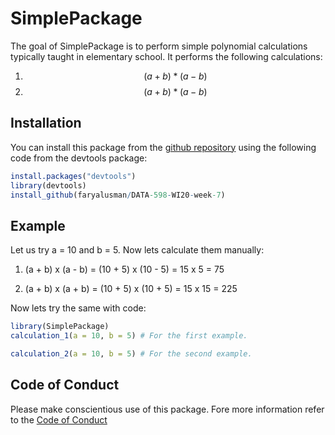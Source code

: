 
# SimplePackage

<!-- badges: start -->
<!-- badges: end -->

The goal of SimplePackage is to perform simple polynomial calculations typically taught in elementary school. It performs the following calculations:
  
  1. $$ (a  +  b) * (a  -  b)$$
  2. $$ (a  +  b) *  (a  -  b)$$
  

## Installation

You can install this package from the [github repository](https://github.com/faryalusman/DATA-598-WI20-week-7) using the following code from the devtools package:

``` r
install.packages("devtools")
library(devtools)
install_github(faryalusman/DATA-598-WI20-week-7)
```

## Example

Let us try a = 10 and b = 5. Now lets calculate them manually:

  1. (a  +  b) x (a  -  b) = (10 + 5) x (10 - 5) = 15 x 5 = 75
  
  2. (a  +  b) x (a  + b) = (10 + 5) x (10 + 5) = 15 x 15 = 225
  

Now lets try the same with code:

``` r
library(SimplePackage)
calculation_1(a = 10, b = 5) # For the first example. 
```

``` r
calculation_2(a = 10, b = 5) # For the second example. 
```

## Code of Conduct
Please make conscientious use of this package. Fore more information refer to the [Code of Conduct](CODE_OF_CONDUCT.md)
